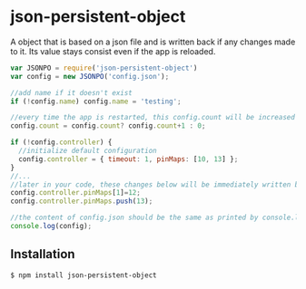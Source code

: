 # json-persistent-object
A object that is based on a json file and is written back if any changes made to it.
Its value stays consist even if the app is reloaded.



```js
var JSONPO = require('json-persistent-object')
var config = new JSONPO('config.json');

//add name if it doesn't exist
if (!config.name) config.name = 'testing';

//every time the app is restarted, this config.count will be increased by 1
config.count = config.count? config.count+1 : 0;

if (!config.controller) {
  //initialize default configuration
  config.controller = { timeout: 1, pinMaps: [10, 13] };
}
//...
//later in your code, these changes below will be immediately written back to config.json file
config.controller.pinMaps[1]=12;
config.controller.pinMaps.push(13);

//the content of config.json should be the same as printed by console.log
console.log(config); 

```


## Installation

```bash
$ npm install json-persistent-object
```
